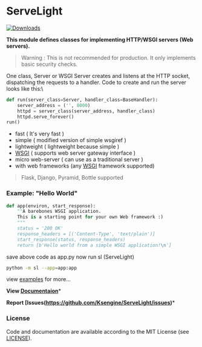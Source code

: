 # ServeLight

[![Downloads](https://pepy.tech/badge/servelight)](https://pepy.tech/project/servelight)

**This module defines classes for implementing HTTP/WSGI servers (Web servers).**
> Warning : This is not recommended for production. It only implements
> basic security checks.

One class, Server or WSGI Server creates and listens at the HTTP 
socket, dispatching the requests to a handler. Code to create and run the server looks like this:\

```python
def run(server_class=Server, handler_class=BaseHandler):
    server_address = ('', 8000)
    httpd = server_class(server_address, handler_class)
    httpd.serve_forever()
run()
```

 - fast ( It's very fast )
 - simple ( modified version of simple wsgiref )
 - lightweight ( lightweight because simple )
 - [WSGI](http://www.wsgi.org/) ( supports web server gateway interface )
 - micro web-server ( can use as a traditional server )
 - with web frameworks (any  [WSGI](http://www.wsgi.org/)  framework supported)
 
> Flask, Django, Pyramid, Bottle supported
 ### Example: "Hello World"
 
```python
def app(environ, start_response):
    ""A barebones WSGI application.
    This is a starting point for your own Web framework :)
    """
    status = '200 OK'
    response_headers = [('Content-Type', 'text/plain')]
    start_response(status, response_headers)
    return [b'Hello world from a simple WSGI application!\n']
```

save above code as app.py
now run sl (ServeLight)

```bash
python -m sl --app=app:app
```

view [examples](https://github.com/Ksengine/ServeLight/blob/master/examples) for more...

**View [Documentaion](https://servelight2020.gitbook.io)***

**Report [Issues(https://github.com/Ksengine/ServeLight/issues)***

### License
Code and documentation are available according to the MIT License (see  [LICENSE](https://github.com/Ksengine/ServeLight/blob/master/LICENSE)).
